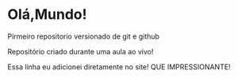 # Olá,Mundo!
 Pirmeiro repositorio versionado de git e github

Repositório criado durante uma aula ao vivo!

Essa linha eu adicionei diretamente no site! QUE IMPRESSIONANTE!
